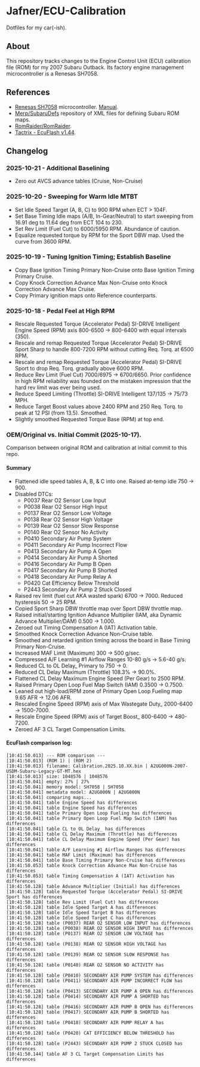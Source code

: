 
# Jafner/ECU-Calibration
Dotfiles for my car(-ish).

## About
This repository tracks changes to the Engine Control Unit (ECU) calibration file (ROM) for my 2007 Subaru Outback. Its factory engine management microcontroller is a Renesas SH7058.

## References
- [Renesas SH7058](https://www.renesas.com/en/products/sh7058) microcontroller. [Manual](Renesas%20SH7058%20User's%20Manual.pdf).
- [Merp/SubaruDefs](https://github.com/Merp/SubaruDefs) repository of XML files for defining Subaru ROM maps.
- [RomRaider/RomRaider](https://github.com/RomRaider/RomRaider).
- [Tactrix - EcuFlash v1.44](https://www.tactrix.com/index.php?Itemid=58).

## Changelog
### 2025-10-21 - Additional Baselining
- Zero out AVCS advance tables (Cruise, Non-Cruise)
### 2025-10-20 - Sweeping for Warm Idle MTBT
- Set Idle Speed Target (A, B, C) to 900 RPM when ECT > 104F. 
- Set Base Timing Idle maps (A/B, In-Gear/Neutral) to start sweeping from 16.91 deg to 11.64 deg from ECT 104 to 230.
- Set Rev Limit (Fuel Cut) to 6000/5950 RPM. Abundance of caution.
- Equalize requested torque by RPM for the Sport DBW map. Used the curve from 3600 RPM.
### 2025-10-19 - Tuning Ignition Timing; Establish Baseline
- Copy Base Ignition Timing Primary Non-Cruise onto Base Ignition Timing Primary Cruise.
- Copy Knock Correction Advance Max Non-Cruise onto Knock Correction Advance Max Cruise.
- Copy Primary ignition maps onto Reference counterparts.
### 2025-10-18 - Pedal Feel at High RPM
- Rescale Requested Torque (Accelerator Pedal) SI-DRIVE Intelligent Engine Speed (RPM) axis 800-6500 -> 800-6400 with equal intervals (350).
- Rescale and remap Requested Torque (Accelerator Pedal) SI-DRIVE Sport Sharp to handle 800-7200 RPM without cutting Req. Torq. at 6500 RPM.
- Rescale and remap Requested Torque (Accelerator Pedal) SI-DRIVE Sport to drop Req. Torq. gradually above 6000 RPM. 
- Reduce Rev Limit (Fuel Cut) 7000/6975 -> 6700/6650. Prior confidence in high RPM reliability was founded on the mistaken impression that the hard rev limit was ever being used.
- Reduce Speed Limiting (Throttle) SI-DRIVE Intelligent 137/135 -> 75/73 MPH. 
- Reduce Target Boost values above 2400 RPM and 250 Req. Torq. to peak at 12 PSI (from 13.5). Smoothed.
- Slightly smoothed Requested Torque Base (RPM) at top end.

### OEM/Original vs. Initial Commit (2025-10-17).
Comparison between original ROM and calibration at initial commit to this repo.

#### Summary
- Flattened idle speed tables A, B, & C into one. Raised at-temp idle 750 -> 900.
- Disabled DTCs: 
    - P0037 Rear O2 Sensor Low Input
    - P0038 Rear O2 Sensor High Input
    - P0137 Rear O2 Sensor Low Voltage
    - P0138 Rear O2 Sensor High Voltage
    - P0139 Rear O2 Sensor Slow Response
    - P0140 Rear O2 Sensor No Activity
    - P0410 Secondary Air Pump System
    - P0411 Secondary Air Pump Incorrect Flow
    - P0413 Secondary Air Pump A Open
    - P0414 Secondary Air Pump A Shorted
    - P0416 Secondary Air Pump B Open
    - P0417 Secondary Air Pump B Shorted
    - P0418 Secondary Air Pump Relay A
    - P0420 Cat Efficiency Below Threshold
    - P2443 Secondary Air Pump 2 Stuck Closed
- Raised rev limit (fuel cut AKA wasted spark) 6700 -> 7000. Reduced hysteresis 50 -> 25 RPM.
- Copied Sport Sharp DBW throttle map over Sport DBW throttle map. 
- Raised initial/starting Ignition Advance Multiplier (IAM, aka Dynamic Advance Multiplier/DAM) 0.500 -> 1.000.
- Zeroed out Timing Compensation A (IAT) Activation table.
- Smoothed Knock Correction Advance Non-Cruise table. 
- Smoothed and retarded ignition timing across the board in Base Timing Primary Non-Cruise.
- Increased MAF Limit (Maximum) 300 -> 500 g/sec.
- Compressed A/F Learning #1 Airflow Ranges 10-80 g/s -> 5.6-40 g/s.
- Reduced CL to OL Delay_ Primary to 750 -> 0.
- Reduced CL Delay Maximum (Throttle) 108.3% -> 90.0%.
- Flattened CL Delay Maximum Engine Speed (Per Gear) to 2500 RPM.
- Raised Primary Open Loop Fuel Map Switch (IAM) 0.3500 -> 0.7500.
- Leaned out high-load/RPM zone of Primary Open Loop Fueling map 9.65 AFR -> 12.06 AFR.
- Rescaled Engine Speed (RPM) axis of Max Wastegate Duty_ 2000-6400 -> 1500-7000.
- Rescale Engine Speed (RPM) axis of Target Boost_ 800-6400 -> 480-7200.
- Zeroed AF 3 CL Target Compensation Limits.

#### EcuFlash comparison log:
```
[10:41:50.013] --- ROM comparison ---
[10:41:50.013] (ROM 1) | (ROM 2)
[10:41:50.013] filename: Calibration.2025.10.XX.bin | A2UG000N-2007-USDM-Subaru-Legacy-GT-MT.hex
[10:41:50.013] size: 1048576 | 1048576
[10:41:50.041] empty: 27% | 27%
[10:41:50.041] memory model: SH7058 | SH7058
[10:41:50.041] metadata model: A2UG000N | A2UG000N
[10:41:50.041] comparing maps...
[10:41:50.041] table Engine Speed has differences
[10:41:50.041] table Engine Speed has differences
[10:41:50.041] table Primary Open Loop Fueling has differences
[10:41:50.041] table Primary Open Loop Fuel Map Switch (IAM) has differences
[10:41:50.041] table CL to OL Delay_ has differences
[10:41:50.041] table CL Delay Maximum (Throttle) has differences
[10:41:50.041] table CL Delay Maximum Engine Speed (Per Gear) has differences
[10:41:50.041] table A/F Learning #1 Airflow Ranges has differences
[10:41:50.041] table MAF Limit (Maximum) has differences
[10:41:50.041] table Base Timing Primary Non-Cruise has differences
[10:41:50.053] table Knock Correction Advance Max Non-Cruise has differences
[10:41:50.053] table Timing Compensation A (IAT) Activation has differences
[10:41:50.128] table Advance Multiplier (Initial) has differences
[10:41:50.128] table Requested Torque (Accelerator Pedal) SI-DRIVE Sport has differences
[10:41:50.128] table Rev Limit (Fuel Cut) has differences
[10:41:50.128] table Idle Speed Target A has differences
[10:41:50.128] table Idle Speed Target B has differences
[10:41:50.128] table Idle Speed Target C has differences
[10:41:50.128] table (P0037) REAR O2 SENSOR LOW INPUT has differences
[10:41:50.128] table (P0038) REAR O2 SENSOR HIGH INPUT has differences
[10:41:50.128] table (P0137) REAR O2 SENSOR LOW VOLTAGE has differences
[10:41:50.128] table (P0138) REAR O2 SENSOR HIGH VOLTAGE has differences
[10:41:50.128] table (P0139) REAR O2 SENSOR SLOW RESPONSE has differences
[10:41:50.128] table (P0140) REAR O2 SENSOR NO ACTIVITY has differences
[10:41:50.128] table (P0410) SECONDARY AIR PUMP SYSTEM has differences
[10:41:50.128] table (P0411) SECONDARY AIR PUMP INCORRECT FLOW has differences
[10:41:50.128] table (P0413) SECONDARY AIR PUMP A OPEN has differences
[10:41:50.128] table (P0414) SECONDARY AIR PUMP A SHORTED has differences
[10:41:50.128] table (P0416) SECONDARY AIR PUMP B OPEN has differences
[10:41:50.128] table (P0417) SECONDARY AIR PUMP B SHORTED has differences
[10:41:50.128] table (P0418) SECONDARY AIR PUMP RELAY A has differences
[10:41:50.128] table (P0420) CAT EFFICIENCY BELOW THRESHOLD has differences
[10:41:50.128] table (P2443) SECONDARY AIR PUMP 2 STUCK CLOSED has differences
[10:41:50.144] table AF 3 CL Target Compensation Limits has differences
```